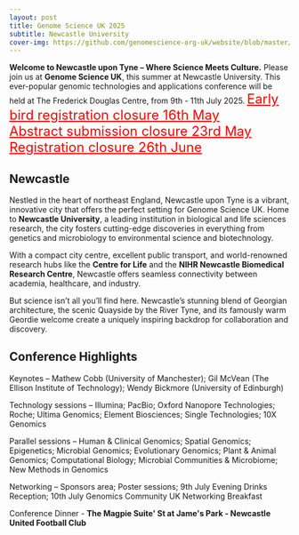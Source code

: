 ```yaml
---
layout: post
title: Genome Science UK 2025
subtitle: Newcastle University
cover-img: https://github.com/genomescience-org-uk/website/blob/master/assets/img/angel.png?raw=true
---
```





**Welcome to Newcastle upon Tyne – Where Science Meets Culture.** Please join us at **Genome Science UK**, this summer at Newcastle University. This ever-popular genomic technologies and applications conference will be held at The Frederick Douglas Centre, from 9th - 11th July 2025. 
<a href="https://register.oxfordabstracts.com/event/74773" style="color:red; font-size:24px;" target="_blank">Early bird registration closure 16th May</a></br>
<a href="https://app.oxfordabstracts.com/stages/77762/submissions/new?behalf=false&fromDashboard=false&preview=false&testSubmission=false" style="color:red; font-size:24px;" target="_blank">Abstract submission closure 23rd May</a></br>
<a href="https://register.oxfordabstracts.com/event/74773" style="color:red; font-size:24px;" target="_blank">Registration closure 26th June</a></br>

## Newcastle

Nestled in the heart of northeast England, Newcastle upon Tyne is a vibrant, innovative city that offers the perfect setting for Genome Science UK. Home to **Newcastle University**, a leading institution in biological and life sciences research, the city fosters cutting-edge discoveries in everything from genetics and microbiology to environmental science and biotechnology.

With a compact city centre, excellent public transport, and world-renowned research hubs like the **Centre for Life** and the **NIHR Newcastle Biomedical Research Centre**, Newcastle offers seamless connectivity between academia, healthcare, and industry.

But science isn’t all you’ll find here. Newcastle’s stunning blend of Georgian architecture, the scenic Quayside by the River Tyne, and its famously warm Geordie welcome create a uniquely inspiring backdrop for collaboration and discovery.

## Conference Highlights

Keynotes – Mathew Cobb (University of Manchester); Gil McVean (The Ellison Institute of Technology); Wendy Bickmore (University of Edinburgh)

Technology sessions – Illumina; PacBio; Oxford Nanopore Technologies; Roche; Ultima Genomics; Element Biosciences; Single Technologies; 10X Genomics

Parallel sessions – Human & Clinical Genomics; Spatial Genomics; Epigenetics; Microbial Genomics; Evolutionary Genomics; Plant & Animal Genomics; Computational Biology; Microbial Communities & Microbiome; New Methods in Genomics

Networking – Sponsors area; Poster sessions; 9th July Evening Drinks Reception; 10th July Genomics Community UK Networking Breakfast

Conference Dinner - **The Magpie Suite' St at Jame's Park - Newcastle United Football Club**